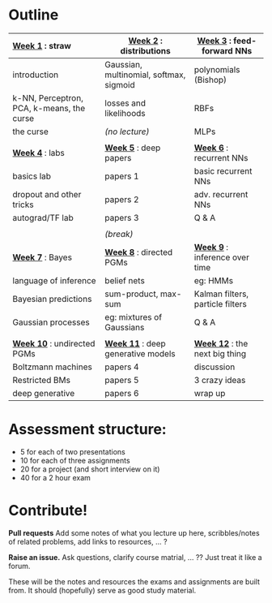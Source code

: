 # Outline

| [Week 1](https://github.com/garibaldu/comp421/tree/master/week1) : straw | [Week 2](https://github.com/garibaldu/comp421/tree/master/week2) : distributions | [Week 3](https://github.com/garibaldu/comp421/tree/master/week3) : feed-forward NNs | 
| :------------- | ------------- | ----- |
| introduction | Gaussian, multinomial, softmax, sigmoid | polynomials (Bishop) |
| k-NN, Perceptron, PCA, k-means, the curse | losses and likelihoods | RBFs | 
| the curse | *(no lecture)*| MLPs |
| | | |
| **[Week 4](https://github.com/garibaldu/comp421/tree/master/week4)** : labs | **[Week 5](https://github.com/garibaldu/comp421/tree/master/week5)** : deep papers | **[Week 6](https://github.com/garibaldu/comp421/tree/master/week6)** : recurrent NNs | 
| basics lab               | papers 1 | basic recurrent NNs | 
| dropout and other tricks | papers 2 | adv. recurrent NNs | 
| autograd/TF lab          | papers 3 | Q & A | 
|  | | | 
|| *(break)* ||
| **[Week 7](https://github.com/garibaldu/comp421/tree/master/week7)** : Bayes | **[Week 8](https://github.com/garibaldu/comp421/tree/master/week8)** : directed PGMs | **[Week 9](https://github.com/garibaldu/comp421/tree/master/week9)** : inference over time | 
| language of inference | belief nets               | eg: HMMs | 
| Bayesian predictions  | sum-product, max-sum      | Kalman filters, particle filters | 
| Gaussian processes    | eg: mixtures of Gaussians | Q & A | 
|  | | | 
| **[Week 10](https://github.com/garibaldu/comp421/tree/master/week10)** : undirected PGMs | **[Week 11](https://github.com/garibaldu/comp421/tree/master/week11)** : deep generative models | **[Week 12](https://github.com/garibaldu/comp421/tree/master/week12)** : the next big thing | 
| Boltzmann machines | papers 4 | discussion | 
| Restricted BMs     | papers 5 | 3 crazy ideas | 
| deep generative    | papers 6 | wrap up | 


# Assessment structure:
   * 5 for each of two presentations
   * 10 for each of three assignments
   * 20 for a project (and short interview on it)
   * 40 for a 2 hour exam
 
# Contribute!

__Pull requests__ Add some notes of what you lecture up here, scribbles/notes of related problems, add links to resources, ... ?

__Raise an issue.__ Ask questions, clarify course matrial, ... ?? Just treat it like a forum.

These will be the notes and resources the exams and assignments are built from. It should (hopefully) serve as good study material.

